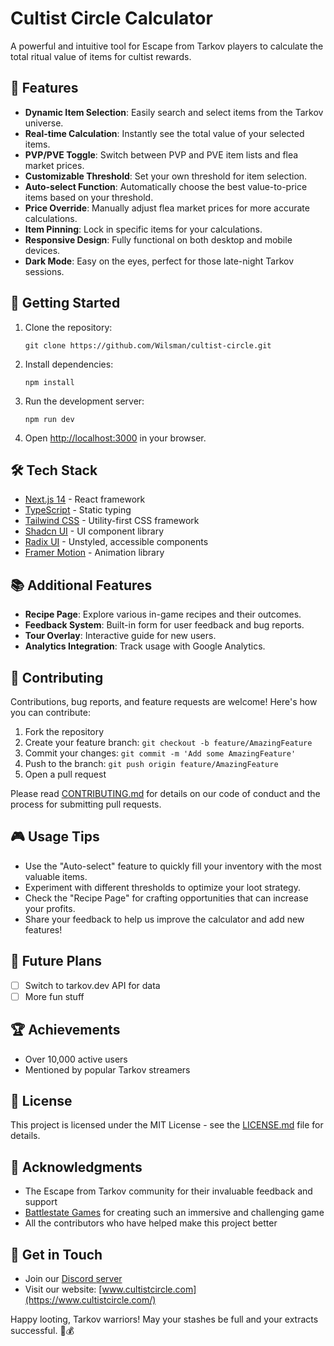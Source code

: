 # Cultist Circle Calculator

A powerful and intuitive tool for Escape from Tarkov players to calculate the total ritual value of items for cultist rewards.

## 🌟 Features

- **Dynamic Item Selection**: Easily search and select items from the Tarkov universe.
- **Real-time Calculation**: Instantly see the total value of your selected items.
- **PVP/PVE Toggle**: Switch between PVP and PVE item lists and flea market prices.
- **Customizable Threshold**: Set your own threshold for item selection.
- **Auto-select Function**: Automatically choose the best value-to-price items based on your threshold.
- **Price Override**: Manually adjust flea market prices for more accurate calculations.
- **Item Pinning**: Lock in specific items for your calculations.
- **Responsive Design**: Fully functional on both desktop and mobile devices.
- **Dark Mode**: Easy on the eyes, perfect for those late-night Tarkov sessions.

## 🚀 Getting Started

1. Clone the repository:
   ```
   git clone https://github.com/Wilsman/cultist-circle.git
   ```

2. Install dependencies:
   ```
   npm install
   ```

3. Run the development server:
   ```
   npm run dev
   ```

4. Open [http://localhost:3000](http://localhost:3000) in your browser.

## 🛠 Tech Stack

- [Next.js 14](https://nextjs.org/) - React framework
- [TypeScript](https://www.typescriptlang.org/) - Static typing
- [Tailwind CSS](https://tailwindcss.com/) - Utility-first CSS framework
- [Shadcn UI](https://ui.shadcn.com/) - UI component library
- [Radix UI](https://www.radix-ui.com/) - Unstyled, accessible components
- [Framer Motion](https://www.framer.com/motion/) - Animation library

## 📚 Additional Features

- **Recipe Page**: Explore various in-game recipes and their outcomes.
- **Feedback System**: Built-in form for user feedback and bug reports.
- **Tour Overlay**: Interactive guide for new users.
- **Analytics Integration**: Track usage with Google Analytics.

## 🤝 Contributing

Contributions, bug reports, and feature requests are welcome! Here's how you can contribute:

1. Fork the repository
2. Create your feature branch: `git checkout -b feature/AmazingFeature`
3. Commit your changes: `git commit -m 'Add some AmazingFeature'`
4. Push to the branch: `git push origin feature/AmazingFeature`
5. Open a pull request

Please read [CONTRIBUTING.md](CONTRIBUTING.md) for details on our code of conduct and the process for submitting pull requests.

## 🎮 Usage Tips

- Use the "Auto-select" feature to quickly fill your inventory with the most valuable items.
- Experiment with different thresholds to optimize your loot strategy.
- Check the "Recipe Page" for crafting opportunities that can increase your profits.
- Share your feedback to help us improve the calculator and add new features!

## 🔮 Future Plans

- [ ] Switch to tarkov.dev API for data
- [ ] More fun stuff

## 🏆 Achievements

- Over 10,000 active users
- Mentioned by popular Tarkov streamers

## 📜 License

This project is licensed under the MIT License - see the [LICENSE.md](LICENSE.md) file for details.

## 🙏 Acknowledgments

- The Escape from Tarkov community for their invaluable feedback and support
- [Battlestate Games](https://www.escapefromtarkov.com/) for creating such an immersive and challenging game
- All the contributors who have helped make this project better

## 💬 Get in Touch

- Join our [Discord server](https://discord.gg/cultistcircle)
- Visit our website: [www.cultistcircle.com](https://www.cultistcircle.com/)

Happy looting, Tarkov warriors! May your stashes be full and your extracts successful. 🎒💰

